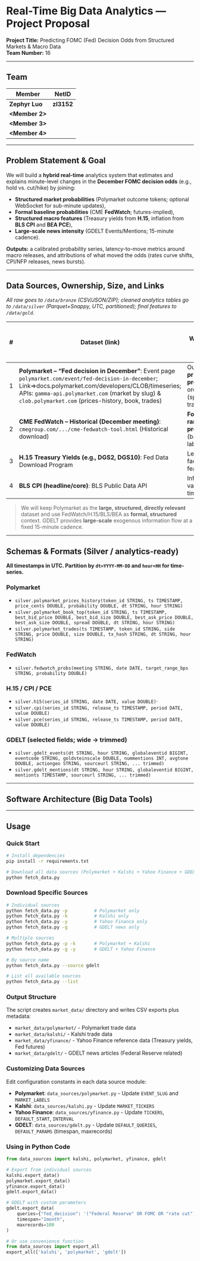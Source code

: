 # Real-Time Big Data Analytics — Project Proposal

**Project Title:** Predicting FOMC (Fed) Decision Odds from Structured Markets & Macro Data  
**Team Number:** 16

---

## Team

| Member                    | NetID      
| ------------------------- | ---------- 
| **Zephyr Luo**            | **zl3152** 
| **<Member 2>**            | <netid>    
| **<Member 3>**            | <netid>    
| **<Member 4>**            | <netid>     


---

## Problem Statement & Goal

We will build a **hybrid real-time** analytics system that estimates and explains minute-level changes in the **December FOMC decision odds** (e.g., hold vs. cut/hike) by joining:

- **Structured market probabilities** (Polymarket outcome tokens; optional WebSocket for sub-minute updates),
- **Formal baseline probabilities** (CME **FedWatch**; futures-implied),
- **Structured macro features** (Treasury yields from **H.15**, inflation from **BLS CPI** and **BEA PCE**),
- **Large-scale news intensity** (GDELT Events/Mentions; 15-minute cadence).

**Outputs:** a calibrated probability series, latency-to-move metrics around macro releases, and attributions of what moved the odds (rates curve shifts, CPI/NFP releases, news bursts).

---

## Data Sources, Ownership, Size, and Links

_All raw goes to `/data/bronze` (CSV/JSON/ZIP); cleaned analytics tables go to `/data/silver` (Parquet+Snappy, UTC, partitioned); final features to `/data/gold`._

| #   | Dataset (link)                                                                                                                                                                                                                                                          | What we use it for                                                                 | Cadence                                 |                 Est. size (our 4–8 week window) | Owner (MR profiling & cleaning) |
| --- | ----------------------------------------------------------------------------------------------------------------------------------------------------------------------------------------------------------------------------------------------------------------------- | ---------------------------------------------------------------------------------- | --------------------------------------- | ----------------------------------------------: | ------------------------------- |
| 1   | **Polymarket – “Fed decision in December”**: Event page `polymarket.com/event/fed-decision-in-december`; Link=>docs.polymarket.com/developers/CLOB/timeseries; APIs: `gamma-api.polymarket.com` (market by slug) & `clob.polymarket.com` (prices-history, book, trades) | Outcome-token **price ≈ probability**; order book (spreads/depth); trades (impact) | Sec–min (poll or WS); backfill via REST | **GBs+** (book snapshots every 10–15s + trades) | **Zephyr**                      |
| 2   | **CME FedWatch – Historical (December meeting)**: `cmegroup.com/.../cme-fedwatch-tool.html` (Historical download)                                                                                                                                                       | **Formal target-range probabilities** (baseline & labels)                          | Daily                                   |                                         **MBs** | <Member 3>                      |
| 3   | **H.15 Treasury Yields (e.g., DGS2, DGS10)**: Fed Data Download Program                                                                                                                                                                                                 | Level/slope factors (rates features)                                               | Daily                                   |                                   **10s of MB** | <Member 4>                      |
| 4   | **BLS CPI (headline/core)**: BLS Public Data API                                                                                                                                                                                                                        | Inflation release values, release timestamps                                       | Monthly (+ schedule)                    |                                         **MBs** | <Member 4>                      |

> We will keep Polymarket as the **large, structured, directly relevant** dataset and use FedWatch/H.15/BLS/BEA as **formal, structured** context. GDELT provides **large-scale** exogenous information flow at a fixed 15-minute cadence.

---

## Schemas & Formats (Silver / analytics-ready)

**All timestamps in UTC. Partition by `dt=YYYY-MM-DD` and `hour=HH` for time-series.**

### Polymarket

- `silver.polymarket_prices_history(token_id STRING, ts TIMESTAMP, price_cents DOUBLE, probability DOUBLE, dt STRING, hour STRING)`
- `silver.polymarket_book_top(token_id STRING, ts TIMESTAMP, best_bid_price DOUBLE, best_bid_size DOUBLE, best_ask_price DOUBLE, best_ask_size DOUBLE, spread DOUBLE, dt STRING, hour STRING)`
- `silver.polymarket_trades(ts TIMESTAMP, token_id STRING, side STRING, price DOUBLE, size DOUBLE, tx_hash STRING, dt STRING, hour STRING)`

### FedWatch

- `silver.fedwatch_probs(meeting STRING, date DATE, target_range_bps STRING, probability DOUBLE)`

### H.15 / CPI / PCE

- `silver.h15(series_id STRING, date DATE, value DOUBLE)`·
- `silver.cpi(series_id STRING, release_ts TIMESTAMP, period DATE, value DOUBLE)`
- `silver.pce(series_id STRING, release_ts TIMESTAMP, period DATE, value DOUBLE)`

### GDELT (selected fields; wide → trimmed)

- `silver.gdelt_events(dt STRING, hour STRING, globaleventid BIGINT, eventcode STRING, goldsteinscale DOUBLE, nummentions INT, avgtone DOUBLE, actiongeo STRING, sourceurl STRING, ... trimmed)`
- `silver.gdelt_mentions(dt STRING, hour STRING, globaleventid BIGINT, mentionts TIMESTAMP, sourceurl STRING, ... trimmed)`

---

## Software Architecture (Big Data Tools)

---

## Usage

### Quick Start

```bash
# Install dependencies
pip install -r requirements.txt

# Download all data sources (Polymarket + Kalshi + Yahoo Finance + GDELT)
python fetch_data.py
```

### Download Specific Sources

```bash
# Individual sources
python fetch_data.py -p          # Polymarket only
python fetch_data.py -k          # Kalshi only
python fetch_data.py -y          # Yahoo Finance only
python fetch_data.py -g          # GDELT news only

# Multiple sources
python fetch_data.py -p -k       # Polymarket + Kalshi
python fetch_data.py -g -y       # GDELT + Yahoo Finance

# By source name
python fetch_data.py --source gdelt

# List all available sources
python fetch_data.py --list
```

### Output Structure

The script creates `market_data/` directory and writes CSV exports plus metadata:

- `market_data/polymarket/` - Polymarket trade data
- `market_data/kalshi/` - Kalshi trade data
- `market_data/yfinance/` - Yahoo Finance reference data (Treasury yields, Fed futures)
- `market_data/gdelt/` - GDELT news articles (Federal Reserve related)

### Customizing Data Sources

Edit configuration constants in each data source module:

- **Polymarket**: `data_sources/polymarket.py` - Update `EVENT_SLUG` and `MARKET_LABELS`
- **Kalshi**: `data_sources/kalshi.py` - Update `MARKET_TICKERS`
- **Yahoo Finance**: `data_sources/yfinance.py` - Update `TICKERS`, `DEFAULT_START`, `INTERVAL`
- **GDELT**: `data_sources/gdelt.py` - Update `DEFAULT_QUERIES`, `DEFAULT_PARAMS` (timespan, maxrecords)

### Using in Python Code

```python
from data_sources import kalshi, polymarket, yfinance, gdelt

# Export from individual sources
kalshi.export_data()
polymarket.export_data()
yfinance.export_data()
gdelt.export_data()

# GDELT with custom parameters
gdelt.export_data(
    queries={"fed_decision": '("Federal Reserve" OR FOMC OR "rate cut")'},
    timespan="1month",
    maxrecords=100
)

# Or use convenience function
from data_sources import export_all
export_all(['kalshi', 'polymarket', 'gdelt'])
```
